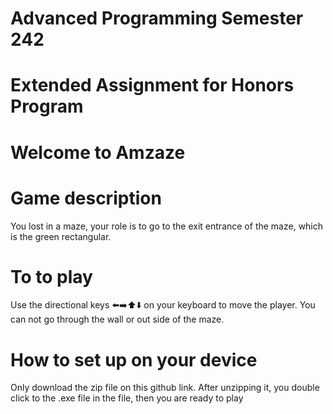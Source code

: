 # Advanced Programming Semester 242
# Extended Assignment for Honors Program

# Welcome to Amzaze
# Game description
You lost in a maze, your role is to go to the exit entrance of the maze, which is the green rectangular.

# To to play
Use the directional keys ⬅️➡️⬆️⬇️ on your keyboard to move the player. You can not go through the wall or out side of the maze.
 
# How to set up on your device
Only download the zip file on this github link. After unzipping it, you double click to the .exe file in the file, then you are ready to play
